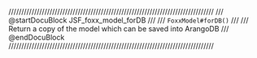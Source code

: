 ////////////////////////////////////////////////////////////////////////////////
/// @startDocuBlock JSF_foxx_model_forDB
///
/// `FoxxModel#forDB()`
///
/// Return a copy of the model which can be saved into ArangoDB
/// @endDocuBlock
////////////////////////////////////////////////////////////////////////////////